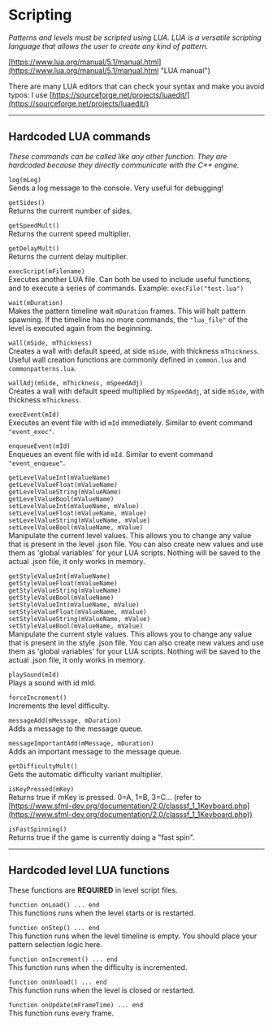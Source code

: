 # Scripting #

*Patterns and levels must be scripted using LUA. LUA is a versatile scripting language that allows the user to create any kind of pattern.*

[https://www.lua.org/manual/5.1/manual.html](https://www.lua.org/manual/5.1/manual.html "LUA manual")

There are many LUA editors that can check your syntax and make you avoid typos: I use [https://sourceforge.net/projects/luaedit/](https://sourceforge.net/projects/luaedit/)

----------

## Hardcoded LUA commands ##

*These commands can be called like any other function. They are hardcoded because they directly communicate with the C++ engine.*

`log(mLog)` </br>
Sends a log message to the console. Very useful for debugging!

`getSides()` </br>
Returns the current number of sides.

`getSpeedMult()` </br>
Returns the current speed multiplier.

`getDelayMult()` </br>
Returns the current delay multiplier.

`execScript(mFilename)` </br>
Executes another LUA file. Can both be used to include useful functions, and to execute a series of commands.
Example: `execFile("test.lua")`

`wait(mDuration)` </br>
Makes the pattern timeline wait `mDuration` frames. This will halt pattern spawning. If the timeline has no more commands, the `"lua_file"` of the level is executed again from the beginning.

`wall(mSide, mThickness)` </br>
Creates a wall with default speed, at side `mSide`, with thickness `mThickness`. Useful wall creation functions are commonly defined in `common.lua` and `commonpatterns.lua`. 

`wallAdj(mSide, mThickness, mSpeedAdj)` </br>
Creates a wall with default speed multiplied by `mSpeedAdj`, at side `mSide`, with thickness `mThickness`.

`execEvent(mId)` </br>
Executes an event file with id `mId` immediately. Similar to event command `"event_exec"`.

`enqueueEvent(mId)` </br>
Enqueues an event file with id `mId`. Similar to event command `"event_enqueue"`.

`getLevelValueInt(mValueName)` </br>
`getLevelValueFloat(mValueName)` </br> 
`getLevelValueString(mValueName)` </br> 
`getLevelValueBool(mValueName)` </br> 
`setLevelValueInt(mValueName, mValue)` </br>
`setLevelValueFloat(mValueName, mValue)`</br> 
`setLevelValueString(mValueName, mValue)` </br> 
`setLevelValueBool(mValueName, mValue)` </br> 
Manipulate the current level values. This allows you to change any value that is present in the level .json file. You can also create new values and use them as 'global variables' for your LUA scripts. Nothing will be saved to the actual .json file, it only works in memory.

`getStyleValueInt(mValueName)` </br>
`getStyleValueFloat(mValueName)` </br> 
`getStyleValueString(mValueName)` </br> 
`getStyleValueBool(mValueName)` </br> 
`setStyleValueInt(mValueName, mValue)` </br>
`setStyleValueFloat(mValueName, mValue)`</br> 
`setStyleValueString(mValueName, mValue)` </br> 
`setStyleValueBool(mValueName, mValue)` </br> 
Manipulate the current style values. This allows you to change any value that is present in the style .json file. You can also create new values and use them as 'global variables' for your LUA scripts. Nothing will be saved to the actual .json file, it only works in memory.

`playSound(mId)` </br>
Plays a sound with id mId.

`forceIncrement()` </br>
Increments the level difficulty.

`messageAdd(mMessage, mDuration)` </br>
Adds a message to the message queue.

`messageImportantAdd(mMessage, mDuration)` </br>
Adds an important message to the message queue.

`getDifficultyMult()` </br>
Gets the automatic difficulty variant multiplier.

`isKeyPressed(mKey)` </br>
Returns true if mKey is pressed. 0=A, 1=B, 3=C... (refer to [https://www.sfml-dev.org/documentation/2.0/classsf_1_1Keyboard.php](https://www.sfml-dev.org/documentation/2.0/classsf_1_1Keyboard.php))

`isFastSpinning()` </br>
Returns true if the game is currently doing a "fast spin".

----------

## Hardcoded level LUA functions ##

These functions are **REQUIRED** in level script files.

`function onLoad() ... end` </br>
This functions runs when the level starts or is restarted.

`function onStep() ... end` </br>
This function runs when the level timeline is empty. You should place your pattern selection logic here.

`function onIncrement() ... end` </br>
This function runs when the difficulty is incremented.

`function onUnload() ... end` </br>
This function runs when the level is closed or restarted.

`function onUpdate(mFrameTime) ... end` </br>
This function runs every frame.